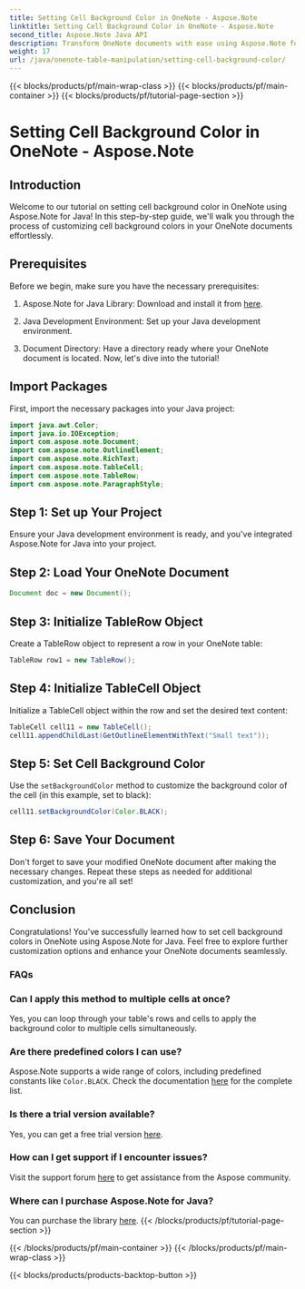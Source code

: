 ```yaml
---
title: Setting Cell Background Color in OneNote - Aspose.Note
linktitle: Setting Cell Background Color in OneNote - Aspose.Note
second_title: Aspose.Note Java API
description: Transform OneNote documents with ease using Aspose.Note for Java. Effortlessly customize cell background colors. Try the free trial now!
weight: 17
url: /java/onenote-table-manipulation/setting-cell-background-color/
---
```


{{< blocks/products/pf/main-wrap-class >}}
{{< blocks/products/pf/main-container >}}
{{< blocks/products/pf/tutorial-page-section >}}

# Setting Cell Background Color in OneNote - Aspose.Note

## Introduction
Welcome to our tutorial on setting cell background color in OneNote using Aspose.Note for Java! In this step-by-step guide, we'll walk you through the process of customizing cell background colors in your OneNote documents effortlessly.
## Prerequisites
Before we begin, make sure you have the necessary prerequisites:
1. Aspose.Note for Java Library: Download and install it from [here](https://releases.aspose.com/note/java/).
   
2. Java Development Environment: Set up your Java development environment.
3. Document Directory: Have a directory ready where your OneNote document is located.
Now, let's dive into the tutorial!
## Import Packages
First, import the necessary packages into your Java project:
```java
import java.awt.Color;
import java.io.IOException;
import com.aspose.note.Document;
import com.aspose.note.OutlineElement;
import com.aspose.note.RichText;
import com.aspose.note.TableCell;
import com.aspose.note.TableRow;
import com.aspose.note.ParagraphStyle;
```
## Step 1: Set up Your Project
Ensure your Java development environment is ready, and you've integrated Aspose.Note for Java into your project.
## Step 2: Load Your OneNote Document
```java
Document doc = new Document();
```
## Step 3: Initialize TableRow Object
Create a TableRow object to represent a row in your OneNote table:
```java
TableRow row1 = new TableRow();
```
## Step 4: Initialize TableCell Object
Initialize a TableCell object within the row and set the desired text content:
```java
TableCell cell11 = new TableCell();
cell11.appendChildLast(GetOutlineElementWithText("Small text"));
```
## Step 5: Set Cell Background Color
Use the `setBackgroundColor` method to customize the background color of the cell (in this example, set to black):
```java
cell11.setBackgroundColor(Color.BLACK);
```
## Step 6: Save Your Document
Don't forget to save your modified OneNote document after making the necessary changes.
Repeat these steps as needed for additional customization, and you're all set!
## Conclusion
Congratulations! You've successfully learned how to set cell background colors in OneNote using Aspose.Note for Java. Feel free to explore further customization options and enhance your OneNote documents seamlessly.
### FAQs
### Can I apply this method to multiple cells at once?
Yes, you can loop through your table's rows and cells to apply the background color to multiple cells simultaneously.
### Are there predefined colors I can use?
Aspose.Note supports a wide range of colors, including predefined constants like `Color.BLACK`. Check the documentation [here](https://reference.aspose.com/note/java/) for the complete list.
### Is there a trial version available?
Yes, you can get a free trial version [here](https://releases.aspose.com/).
### How can I get support if I encounter issues?
Visit the support forum [here](https://forum.aspose.com/c/note/28) to get assistance from the Aspose community.
### Where can I purchase Aspose.Note for Java?
You can purchase the library [here](https://purchase.aspose.com/buy).
{{< /blocks/products/pf/tutorial-page-section >}}

{{< /blocks/products/pf/main-container >}}
{{< /blocks/products/pf/main-wrap-class >}}

{{< blocks/products/products-backtop-button >}}
